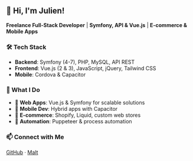 ## 👋 Hi, I'm Julien!

**Freelance Full-Stack Developer** | **Symfony, API & Vue.js** | **E-commerce & Mobile Apps**

### 🛠️ Tech Stack
- **Backend**: Symfony (4-7), PHP, MySQL, API REST  
- **Frontend**: Vue.js (2 & 3), JavaScript, jQuery, Tailwind CSS  
- **Mobile**: Cordova & Capacitor  

### 🚀 What I Do
- 🔧 **Web Apps**: Vue.js & Symfony for scalable solutions  
- 📱 **Mobile Dev**: Hybrid apps with Capacitor  
- 🛒 **E-commerce**: Shopify, Liquid, custom web stores  
- 🤖 **Automation**: Puppeteer & process automation  

### 📫 Connect with Me
[GitHub](https://github.com/juuulienr) · [Malt](https://www.malt.fr/profile/julienreignier)

